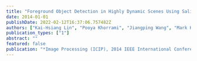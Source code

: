 ```yaml
---
title: "Foreground Object Detection in Highly Dynamic Scenes Using Saliency"
date: 2014-01-01
publishDate: 2022-02-12T16:37:06.757482Z
authors: ["Kai-Hsiang Lin", "Pooya Khorrami", "Jiangping Wang", "Mark Hasegawa-Johnson", "Thomas S Huang"]
publication_types: ["1"]
abstract: ""
featured: false
publication: "*Image Processing (ICIP), 2014 IEEE International Conference on*"
---
```


